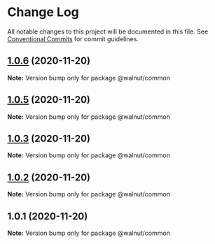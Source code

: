 # Change Log

All notable changes to this project will be documented in this file.
See [Conventional Commits](https://conventionalcommits.org) for commit guidelines.

## [1.0.6](https://github.com/nuesslerm/yarn-workspaces/compare/v1.0.5...v1.0.6) (2020-11-20)

**Note:** Version bump only for package @walnut/common





## [1.0.5](https://github.com/nuesslerm/yarn-workspaces/compare/v1.0.4...v1.0.5) (2020-11-20)

**Note:** Version bump only for package @walnut/common





## [1.0.3](https://github.com/nuesslerm/yarn-workspaces/compare/v1.0.2...v1.0.3) (2020-11-20)

**Note:** Version bump only for package @walnut/common





## [1.0.2](https://github.com/nuesslerm/yarn-workspaces/compare/v1.0.1...v1.0.2) (2020-11-20)

**Note:** Version bump only for package @walnut/common





## 1.0.1 (2020-11-20)

**Note:** Version bump only for package @walnut/common
